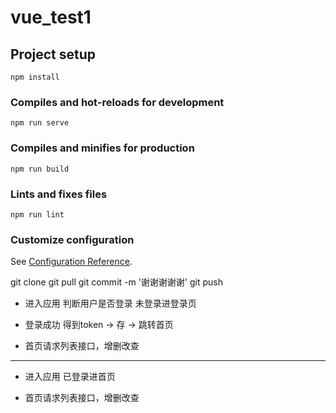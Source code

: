 # vue_test1

## Project setup
```
npm install
```

### Compiles and hot-reloads for development
```
npm run serve
```

### Compiles and minifies for production
```
npm run build
```

### Lints and fixes files
```
npm run lint
```

### Customize configuration
See [Configuration Reference](https://cli.vuejs.org/config/).


git clone
git pull
git commit -m '谢谢谢谢谢'
git push


- 进入应用 判断用户是否登录  未登录进登录页

- 登录成功 得到token -> 存 -> 跳转首页

- 首页请求列表接口，增删改查

-----

- 进入应用 已登录进首页 

- 首页请求列表接口，增删改查

